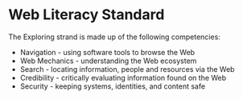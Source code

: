 Web Literacy Standard
=====================

The Exploring strand is made up of the following competencies:

* Navigation - using software tools to browse the Web
* Web Mechanics - understanding the Web ecosystem
* Search - locating information, people and resources via the Web
* Credibility - critically evaluating information found on the Web
* Security - keeping systems, identities, and content safe 